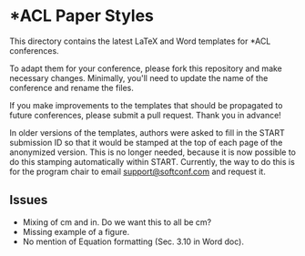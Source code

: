 # *ACL Paper Styles

This directory contains the latest LaTeX and Word templates for *ACL
conferences.

To adapt them for your conference, please fork this repository and
make necessary changes. Minimally, you'll need to update the name of
the conference and rename the files.

If you make improvements to the templates that should be propagated to
future conferences, please submit a pull request. Thank you in
advance!

In older versions of the templates, authors were asked to fill in the
START submission ID so that it would be stamped at the top of each
page of the anonymized version. This is no longer needed, because it
is now possible to do this stamping automatically within
START. Currently, the way to do this is for the program chair to email
support@softconf.com and request it.

## Issues

- Mixing of cm and in.  Do we want this to all be cm?
- Missing example of a figure.
- No mention of Equation formatting (Sec. 3.10 in Word doc).
